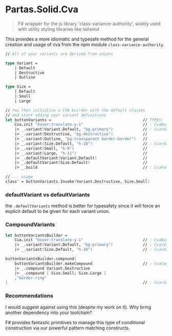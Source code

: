 # Partas.Solid.Cva

> F# wrapper for the js library 'class-variance-authority', widely used with
> utility styling libraries like tailwind

This provides a more idiomatic and typesafe method for the general creation and usage of cva from the npm module `class-variance-authority`.

```fsharp
// All of your variants are derived from unions

type Variant =
    | Default
    | Destructive
    | Outline

type Size =
    | Default
    | Small
    | Large

// You then initialise a CVA builder with the default classes
// and start adding your variant definitions
let buttonVariants =                                        // TYPES:
    Cva.init "hover:translate-y-1"                          // : CvaBase
    |> _.variant(Variant.Default, "bg-primary")             // : Cva<Variant>
    |> _.variant(Destructive, "bg-destructive")             // 
    |> _.variant(Outline, "bg-transparent border-border")   // 
    |> _.variant(Size.Default, "h-10")                      // : Cva<Variant, Size>
    |> _.variant(Small, "h-9")                              //
    |> _.variant(Large, "h-11")                             //
    |> _.defaultVariant(Variant.Default)                    //
    |> _.defaultVariant(Size.Default)                       //
    |> _.build                                              // : CvaFunc<Variant, Size>

// ... usage
class' = buttonVariants.Invoke(Variant.Destructive, Size.Small)
```

### defaultVariant vs defaultVariants

the `.defaultVariants` method is better for typesafety since it will force an explicit default to be given for each variant union.

### CompoundVariants

```fsharp
let buttonVariantsBuilder =
    Cva.init "hover:translate-y-1"                          // : CvaBase
    |> _.variant(Variant.Default, "bg-primary")             // : Cva<Variant>
    |> _.variant(Size.Default, "h-10")                      // : Cva<Variant, Size>

buttonVariantsBuilder.compound(                             
    buttonVariantsBuilder.makeCompound                      // : CvaCompound<Variant, Size>
    |> _.compound Variant.Destructive
    |> _.compound [ Size.Small; Size.Large ]
    ,"border-ring"
)                                                           // : Cva<Variant, Size>
```

### Recommendations

I would suggest against using this (despite my work on it). Why bring another dependency into your toolchain?

F# provides fantastic primitives to manage this type of conditional construction via our powerful pattern matching constructs.